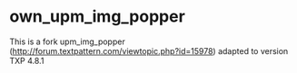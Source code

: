 # own_upm_img_popper
This is a fork upm_img_popper (http://forum.textpattern.com/viewtopic.php?id=15978) adapted to version TXP 4.8.1
